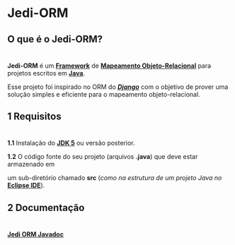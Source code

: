 Jedi-ORM
====================================


O que é o Jedi-ORM?
--------------
#
**Jedi-ORM** é um <a href="http://en.wikipedia.org/wiki/Software_framework" title="Framework" target="_blank">**Framework**</a> de 
<a href="http://en.wikipedia.org/wiki/Object-relational_mapping" title="Object Relational Mapping" target="_blank">**Mapeamento Objeto-Relacional**</a>
para projetos escritos em <a href="http://en.wikipedia.org/wiki/Java_%28programming_language%29" title="Java - Computer Programming Language" target="_blank">**Java**</a>.

Esse projeto foi inspirado no ORM do <a href="https://docs.djangoproject.com/en/dev/topics/db/" title="Django's ORM" target="_blank">***Django***</a>
com o objetivo de prover uma solução simples e eficiente para o mapeamento objeto-relacional.


1 Requisitos
--------------
#
**1.1** Instalação do <a href="http://www.oracle.com/technetwork/java/javasebusiness/downloads/java-archive-downloads-javase5-419410.html" title="Java Development Kit" target="_blank">**JDK 5**</a> 
ou versão posterior.

**1.2** O código fonte do seu projeto (arquivos **.java**) que deve estar armazenado em 

um sub-diretório chamado **src** (*como na estrutura de um projeto Java no* <a href="http://www.eclipse.org/downloads/packages/eclipse-ide-java-developers/keplersr1" title="Eclipse IDE for Java Developers" target="_blank">**Eclipse IDE**</a>).

2 Documentação
--------------
#
<a href="./doc/index.html" title="Jedi ORM Javadoc" target="_blank">**Jedi ORM Javadoc**</a>

